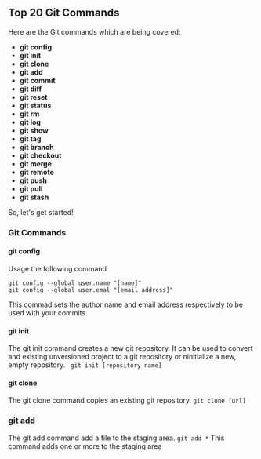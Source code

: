 ## Top 20 Git Commands 

Here are the Git commands which are being covered:
- **git config**
- **git init**
- **git clone**
- **git add**
- **git commit**
- **git diff**
- **git reset**
- **git status**
- **git rm**
- **git log**
- **git show**
- **git tag**
- **git branch**
- **git checkout**
- **git merge**
- **git remote**
- **git push**
- **git pull**
- **git stash**

So, let's get started!

### Git Commands

#### git config
Usage the following command 
```
git config --global user.name "[name]"
git config --global user.emal "[email address]"
```
This commad sets the author name and email address respectively to be used with your commits.

#### git init

The git init command creates a new git repository. It can be used to convert and existing unversioned project to a git repository or ninitialize a new, empty repository.
``` git init [repository name]```

#### git clone 
The git clone command copies an existing git repository. 
```git clone [url]```

### git add 
The git add command add a file to the staging area.
```git add *```
This command adds one or more to the staging area